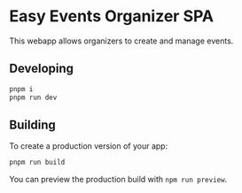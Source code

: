 # Easy Events Organizer SPA

This webapp allows organizers to create and manage events.

## Developing

```bash
pnpm i
pnpm run dev
```

## Building

To create a production version of your app:

```bash
pnpm run build
```

You can preview the production build with `npm run preview`.
